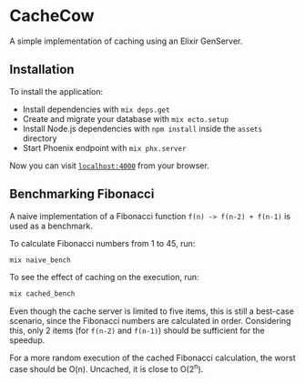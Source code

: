 # CacheCow

A simple implementation of caching using an Elixir GenServer.

## Installation

To install the application:

- Install dependencies with `mix deps.get`
- Create and migrate your database with `mix ecto.setup`
- Install Node.js dependencies with `npm install` inside the `assets` directory
- Start Phoenix endpoint with `mix phx.server`

Now you can visit [`localhost:4000`](http://localhost:4000) from your browser.

## Benchmarking Fibonacci

A naive implementation of a Fibonacci function `f(n) -> f(n-2) + f(n-1)` is used as a benchmark.

To calculate Fibonacci numbers from 1 to 45, run:

```bash
mix naive_bench
```

To see the effect of caching on the execution, run:

```bash
mix cached_bench
```

Even though the cache server is limited to five items, this is still a best-case scenario, since the Fibonacci numbers are calculated in order. Considering this, only 2 items (for `f(n-2)` and `f(n-1)`) should be sufficient for the speedup.

For a more random execution of the cached Fibonacci calculation, the worst case should be O(n). Uncached, it is close to O(2<sup>n</sup>).
